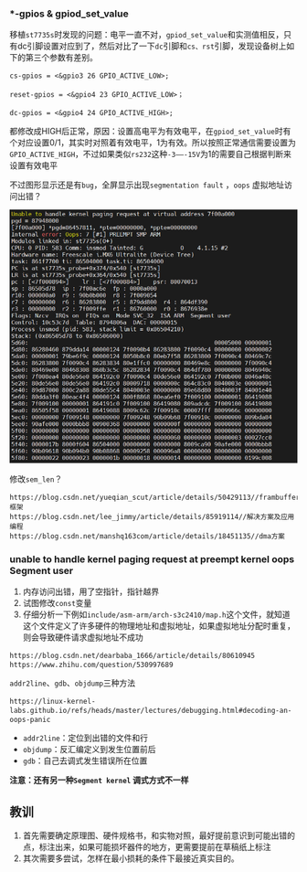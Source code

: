 ### *-gpios & gpiod_set_value

移植`st7735s`时发现的问题：电平一直不对，`gpiod_set_value`和实测值相反，只有dc引脚设置对应到了，然后对比了一下`dc`引脚和`cs、rst`引脚，发现设备树上如下的第三个参数有差别。

```
cs-gpios = <&gpio3 26 GPIO_ACTIVE_LOW>;

reset-gpios = <&gpio4 23 GPIO_ACTIVE_LOW>；

dc-gpios = <&gpio4 24 GPIO_ACTIVE_HIGH>;
```

都修改成HIGH后正常，原因：设置高电平为有效电平，在`gpiod_set_value`时有个对应设置0/1，其实时对照着有效电平，1为有效。所以按照正常通信需要设置为`GPIO_ACTIVE_HIGH`，不过如果类似`rs232`这种`-3——-15V`为1的需要自己根据判断来设置有效电平

不过图形显示还是有`bug`，全屏显示出现`segmentation fault` ，`oops`  虚拟地址访问出错？

![image-20220914233731585](../../../typora-user-images/image-20220914233731585.png)

修改`sem_len`？

```
https://blog.csdn.net/yueqian_scut/article/details/50429113//frambuffer框架
https://blog.csdn.net/lee_jimmy/article/details/85919114//解决方案及应用编程
https://blog.csdn.net/manshq163com/article/details/18451135//dma方案
```

### unable to handle kernel paging request at preempt   kernel oops   Segment user

1. 内存访问出错，用了空指针，指针越界
2. 试图修改`const`变量
3. 仔细分析一下例如`include/asm-arm/arch-s3c2410/map.h`这个文件，就知道这个文件定义了许多硬件的物理地址和虚拟地址，如果虚拟地址分配时重复，则会导致硬件请求虚拟地址不成功

```
https://blog.csdn.net/dearbaba_1666/article/details/80610945
https://www.zhihu.com/question/530997689

```

`addr2line`、`gdb`、`objdump`三种方法

```
https://linux-kernel-labs.github.io/refs/heads/master/lectures/debugging.html#decoding-an-oops-panic
```

- `addr2line`：定位到出错的文件和行
- `objdump`：反汇编定义到发生位置前后
- `gdb`：自己去调式发生错误所在位置

**注意：还有另一种`Segment kernel`  调式方式不一样**

## 教训

1. 首先需要确定原理图、硬件规格书，和实物对照，最好提前意识到可能出错的点，标注出来，如果可能损坏器件的地方，更需要提前在草稿纸上标注
2. 其次需要多尝试，怎样在最小损耗的条件下最接近真实目的。